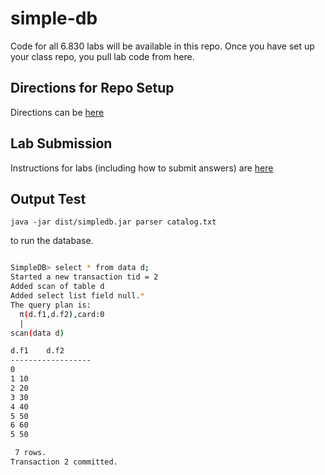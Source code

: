 simple-db
=========

Code for all 6.830 labs will be available in this repo. Once you have set up your class repo, you pull lab code from here.

Directions for Repo Setup
-------------------------

Directions can be [here](https://github.com/MIT-DB-Class/course-info-2018)

Lab Submission
-----

Instructions for labs (including how to submit answers) are [here](https://github.com/MIT-DB-Class/course-info-2018)




Output Test
---
	
	java -jar dist/simpledb.jar parser catalog.txt

to run the database.

``` bash

SimpleDB> select * from data d;
Started a new transaction tid = 2
Added scan of table d
Added select list field null.*
The query plan is:
  π(d.f1,d.f2),card:0
  |
scan(data d)

d.f1	d.f2	
------------------
0
1 10 
2 20 
3 30 
4 40 
5 50 
6 60 
5 50 

 7 rows.
Transaction 2 committed.
```
